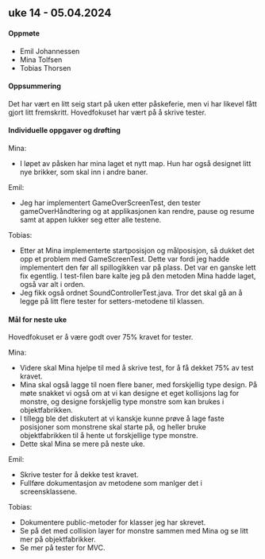 ## uke 14 - 05.04.2024


#### Oppmøte
- Emil Johannessen
- Mina Tolfsen
- Tobias Thorsen

#### Oppsummering
Det har vært en litt seig start på uken etter påskeferie, men vi har likevel fått gjort litt fremskritt.
Hovedfokuset har vært på å skrive tester.

#### Individuelle oppgaver og drøfting
Mina:
- I løpet av påsken har mina laget et nytt map. Hun har også designet litt nye brikker, som skal inn i andre baner.


Emil:
- Jeg har implementert GameOverScreenTest, den tester gameOverHåndtering og at applikasjonen kan
  rendre, pause og resume samt at appen lukker seg etter alle testene.


Tobias:
- Etter at Mina implementerte startposisjon og målposisjon, så dukket det opp et problem med GameScreenTest. Dette var
fordi jeg hadde implementert den før all spillogikken var på plass. Det var en ganske lett fix egentlig. I test-filen
bare kalte jeg på den metoden Mina hadde laget, også var alt i orden.
- Jeg fikk også ordnet SoundControllerTest.java. Tror det skal gå an å legge på litt flere tester for setters-metodene til
klassen.


#### Mål for neste uke
Hovedfokuset er å være godt over 75% kravet for tester.

Mina:
- Videre skal Mina hjelpe til med å skrive test, for å få dekket 75% av test kravet.
- Mina skal også lagge til noen flere baner, med forskjellig type design. På møte snakket vi også om at vi kan designe et eget kollisjons lag for monstre, og designe forskjellig type monstre som kan brukes i objektfabrikken.
- I tillegg ble det diskutert at vi kanskje kunne prøve å lage faste posisjoner som monstrene skal starte på, og heller bruke objektfabrikken til å hente ut forskjellige type monstre.
- Dette skal Mina se mere på neste uke.

Emil:
- Skrive tester for å dekke test kravet.
- Fullføre dokumentasjon av metodene som manlger det i screensklassene.

Tobias:
- Dokumentere public-metoder for klasser jeg har skrevet.
- Se på det med collision layer for monstre sammen med Mina og se litt mer på objektfabrikker.
- Se mer på tester for MVC.
